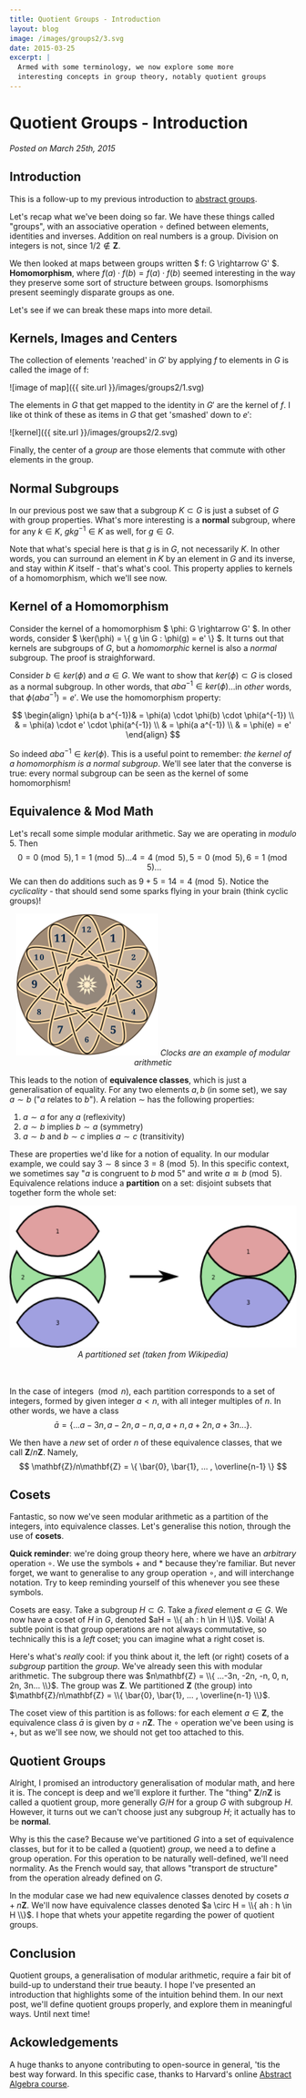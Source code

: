 ```yaml
---
title: Quotient Groups - Introduction
layout: blog
image: /images/groups2/3.svg
date: 2015-03-25
excerpt: |
  Armed with some terminology, we now explore some more 
  interesting concepts in group theory, notably quotient groups
---
```



# Quotient Groups - Introduction

_Posted on March 25th, 2015_


## Introduction

This is a follow-up to my previous introduction 
to [abstract groups](/mathematics/2015-02-26-groups.html).

Let's recap what we've been doing so far. We have these things called "groups", with 
an associative operation $\circ$ defined between elements, identities and 
inverses. Addition on real numbers is a group. Division on integers is not, since $1/2 \notin \mathbf{Z}$.

We then looked at maps between groups written $ f: G \rightarrow G' $. **Homomorphism**, 
where $f(a) \cdot f(b) = f(a) \cdot f(b)$ seemed interesting in the way they preserve some 
sort of structure between groups. Isomorphisms present seemingly disparate groups as one.

Let's see if we can break these maps into more detail.

## Kernels, Images and Centers

The collection of elements 'reached' in $G'$ by applying $f$ to elements in $G$ is called the image of f:

![image of map]({{ site.url }}/images/groups2/1.svg)

The elements in $G$ that get mapped to the identity in $G'$ are the kernel of $f$. I like ot think of these as items in $G$ that get 'smashed' down to $e'$:

![kernel]({{ site.url }}/images/groups2/2.svg)

Finally, the center of a _group_ are those elements that commute with other elements in the group.

## Normal Subgroups

In our previous post we saw that a subgroup $K \subset G$ is just a subset of $G$ with group properties. What's more interesting is a **normal** subgroup, where for any $k \in K$, $g k g^{-1} \in K$ as well, for $g \in G$.

Note that what's special here is that $g$ is in $G$, not necessarily $K$. In other words, you can surround an element in $K$ by an element in $G$ and its inverse, and stay within $K$ itself - that's what's cool. This property applies to kernels of a homomorphism, which we'll see now.


## Kernel of a Homomorphism

Consider the kernel of a homomorphism $ \phi: G \rightarrow G' $. In other words, consider 
$ \ker(\phi) = \\{ g \in G : \phi(g) = e' \\} $. It turns out that kernels are subgroups of $G$, but a _homomorphic_ kernel is also a _normal_ subgroup. The proof is straighforward.

Consider $b \in ker(\phi)$ and $a \in G$. We want to show that $ker(\phi) \subset G$ is closed as a normal subgroup. In other words, that $a b a^{-1} \in ker(\phi)$...in _other_ words, that $\phi(a b a^{-1}) = e'$. We use the homomorphism property:

$$
\begin{align}
	\phi(a b a^{-1})& = \phi(a) \cdot \phi(b) \cdot \phi(a^{-1}) \\
	& = \phi(a) \cdot e' \cdot \phi(a^{-1}) \\
	& = \phi(a a^{-1}) \\
	& = \phi(e) = e'
\end{align}
$$

So indeed $a b a^{-1} \in ker(\phi)$. This is a useful point to remember: _the kernel of a homomorphism is a normal subgroup_. We'll see later that the converse is true: every normal subgroup can be seen as the kernel of some homomorphism!


## Equivalence & Mod Math

<!-- todo prime order groups -->

Let's recall some simple modular arithmetic. Say we are operating in _modulo_ 5. Then
$$0 = 0 \pmod 5, 1 = 1 \pmod 5...4 = 4 \pmod5, 5 = 0 \pmod 5, 6 = 1 \pmod 5...$$
We can then do additions such as $9 + 5 = 14 = 4 \pmod 5$. Notice the _cyclicality_ - that should send some sparks flying in your brain (think cyclic groups)!


<center>
	<img src="/images/groups2/3.svg" style="height: 250px;" />
	<em>Clocks are an example of modular arithmetic</em>
</center>


This leads to the notion of **equivalence classes**, which is just a generalisation of equality. For any two elements $a, b$ (in some set), we say $a \sim b$ ("$a$ relates to $b$"). A relation $\sim$ has the following properties:

1. $a \sim a$ for any $a$ (reflexivity)
2. $a \sim b$ implies $b  \sim  a$ (symmetry)
3. $a \sim b$ and $b \sim c$ implies $a \sim c$ (transitivity)

These are properties we'd like for a notion of equality. In our modular example, we could say $3 \sim 8$ since $3 = 8 \pmod 5$. In this specific context, we sometimes say "$a$ is congruent to $b$ mod 5" and write $a \cong b \pmod 5$. Equivalence relations induce a **partition** on a set: disjoint subsets that together form the whole set:


<center>
	<img src="/images/groups2/4.png" style="height: 250px;" />
	<div><em>A partitioned set (taken from Wikipedia)</em></div>
	<br /><br />
</center>

In the case of integers $\pmod n$, each partition corresponds to a set of integers, formed by given integer $a < n$, with all integer multiples of $n$. In other words, we have a class 
$$
	\bar{a} = \{  ...a-3n, a-2n, a-n, a, a + n, a + 2n, a + 3n... \}.
$$

We then have a _new_ set of order $n$ of these equivalence classes, that we call 
$\mathbf{Z}/n\mathbf{Z}$. Namely,
$$
	\mathbf{Z}/n\mathbf{Z} = \{ \bar{0}, \bar{1}, ... , \overline{n-1} \}
$$


## Cosets

Fantastic, so now we've seen modular arithmetic as a partition of the integers, into equivalence classes. Let's generalise this notion, through the use of **cosets**.

**Quick reminder**: we're doing group theory here, where we have an _arbitrary_ operation $\circ$. We use the symbols $+$ and $*$ because they're familiar. But never forget, we want to generalise to any group operation $\circ$, and will interchange notation. Try to keep reminding yourself of this whenever you see these symbols.

Cosets are easy. Take a subgroup $H \subset G$. Take a _fixed_ element $a \in G$. We now have a coset of $H$ in $G$, denoted $aH = \\{ ah : h \in H \\}$. Voilà! A subtle point is that group operations are not always commutative, so technically this is a _left_ coset; you can imagine what a right coset is. 

Here's what's _really_ cool: if you think about it, the left (or right) cosets of a _subgroup_ partition the _group_. We've already seen this with modular arithmetic. The subgroup there was $n\mathbf{Z} = \\{ ...-3n, -2n, -n, 0, n, 2n, 3n... \\}$. The group was 
$\mathbf{Z}$. We partitioned $\mathbf{Z}$ (the group) into $\mathbf{Z}/n\mathbf{Z} = \\{ \bar{0}, \bar{1}, ... , \overline{n-1} \\}$.

The coset view of this partition is as follows: for each element $a \in \mathbf{Z}$, the equivalence class $\bar{a}$ is given by $a \circ n\mathbf{Z}$. The $\circ$ operation we've been using is $+$, but as we'll see now, we should not get too attached to this.


## Quotient Groups

Alright, I promised an introductory generalisation of modular math, and here it is. The concept is deep and we'll explore it further. The "thing" $\mathbf{Z}/n\mathbf{Z}$ is called a quotient group, more generally $G / H$ for a group $G$ with subgroup $H$. However, it turns out we can't choose just any subgroup $H$; it actually has to be 
**normal**.

Why is this the case? Because we've partitioned $G$ into a set of equivalence classes, but for it to be called a (quotient) _group_, we need a to define a group operation. For this operation to be naturally well-defined, we'll need normality. As the French would say, that allows "transport de structure" from the operation already defined on $G$.

In the modular case we had new equivalence classes denoted by cosets $a + n\mathbf{Z}$. We'll now have equivalence classes denoted $a \circ H = \\{ ah : h \in H \\}$. I hope that whets your appetite regarding the power of quotient groups.


## Conclusion

Quotient groups, a generalisation of modular arithmetic, require a fair bit of build-up to understand their true beauty. I hope I've presented an introduction that highlights some of the intuition behind them. In our next post, we'll define quotient groups properly, and explore them in meaningful ways. Until next time!


## Ackowledgements

A huge thanks to anyone contributing to open-source in general, 'tis the best 
way forward. In this specific case, thanks to Harvard's online 
[Abstract Algebra course](http://www.extension.harvard.edu/open-learning-initiative/abstract-algebra).
